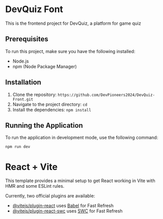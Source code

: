 # DevQuiz Font

This is the frontend project for DevQuiz, a platform for game quiz

## Prerequisites

To run this project, make sure you have the following installed:

- Node.js
- npm (Node Package Manager)

## Installation

1. Clone the repository: `https://github.com/DevPioneers2024/DevQuiz-Front.git`
2. Navigate to the project directory: `cd `
3. Install the dependencies: `npm install`
  
## Running the Application

To run the application in development mode, use the following command:

```
npm run dev
```

# React + Vite

This template provides a minimal setup to get React working in Vite with HMR and some ESLint rules.

Currently, two official plugins are available:

- [@vitejs/plugin-react](https://github.com/vitejs/vite-plugin-react/blob/main/packages/plugin-react/README.md) uses [Babel](https://babeljs.io/) for Fast Refresh
- [@vitejs/plugin-react-swc](https://github.com/vitejs/vite-plugin-react-swc) uses [SWC](https://swc.rs/) for Fast Refresh
